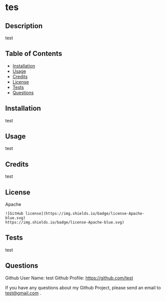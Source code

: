 # tes
  
  ## Description
  test

  ## Table of Contents
  - [Installation](#installation)
  - [Usage](#usage)
  - [Credits](#credits)
  - [License](#license)
  - [Tests](#tests)
  - [Questions](#questions)

  ## Installation
  test
  
  ## Usage
  test

  ## Credits
  test

  ## License 
  Apache

  
    ![GitHub license](https://img.shields.io/badge/license-Apache-blue.svg)
    https://img.shields.io/badge/license-Apache-blue.svg)
  

  ## Tests

  test


  ## Questions
  Github User Name: test
  Github Profile: https://github.com/test

  If you have any questions about my Github Project, please send an email to test@gmail.com .
